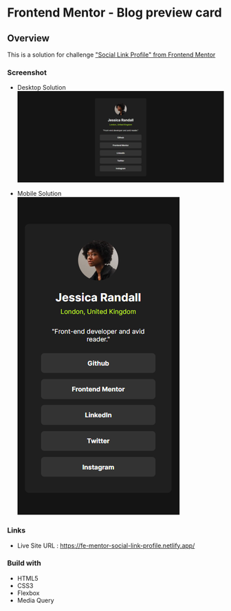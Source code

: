 # Frontend Mentor - Blog preview card

## Overview

This is a solution for challenge ["Social Link Profile" from Frontend Mentor](https://www.frontendmentor.io/challenges/social-links-profile-UG32l9m6dQ)

### Screenshot

- Desktop Solution
  ![desktop-design](/social-links-profile/assets/images/fe-mentor-social-links-profile-desktop-solution.png)

- Mobile Solution <br />
  ![mobile-design](/social-links-profile/assets/images/fe-mentor-social-links-profile-mobile-solution.png)

### Links

- Live Site URL : https://fe-mentor-social-link-profile.netlify.app/

### Build with

- HTML5
- CSS3
- Flexbox
- Media Query
